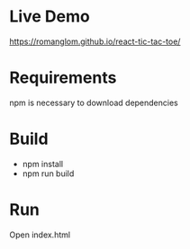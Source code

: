 # Live Demo

https://romanglom.github.io/react-tic-tac-toe/

# Requirements

npm is necessary to download dependencies

# Build

 - npm install
 - npm run build

# Run
Open index.html
